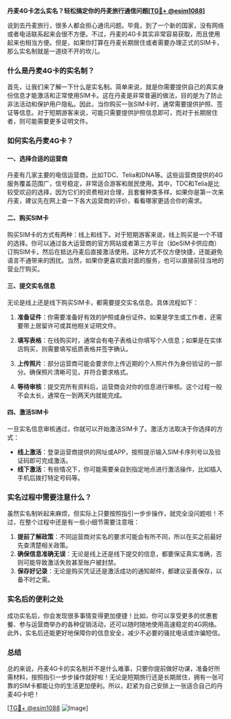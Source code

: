 **丹麦4G卡怎么实名？轻松搞定你的丹麦旅行通信问题[[TG💪+ @esim1088](https://t.me/s/esim1088)]**

说到去丹麦旅行，很多人都会担心通讯问题。毕竟，到了一个新的国家，没有网络或者电话联系起来会很不方便。不过，丹麦的4G卡其实非常容易获取，而且使用起来也相当方便。但是，如果你打算在丹麦长期居住或者需要办理正式的SIM卡，那么实名制就是一道绕不开的坎儿。

### 什么是丹麦4G卡的实名制？

首先，让我们来了解一下什么是实名制。简单来说，就是你需要提供自己的真实身份信息才能激活和正常使用SIM卡。这在丹麦是非常普遍的做法，目的是为了防止非法活动和保护用户隐私。因此，当你购买一张SIM卡时，通常需要提供护照、签证等信息。对于短期游客来说，可能只需要提供护照信息即可，而对于长期居住者，则可能需要更多证明文件。

### 如何实名丹麦4G卡？

#### 一、选择合适的运营商

丹麦有几家主要的电信运营商，比如TDC、Telia和DNA等。这些运营商提供的4G服务覆盖范围广，信号稳定，非常适合游客和居民使用。其中，TDC和Telia是比较受欢迎的选择，因为它们的资费相对合理，且套餐种类多样。如果你是第一次来丹麦，建议先在网上查一下各大运营商的评价，看看哪家更适合你的需求。

#### 二、购买SIM卡

购买SIM卡的方式有两种：线上和线下。对于短期游客来说，线上购买是一个不错的选择。你可以通过各大运营商的官方网站或者第三方平台（如eSIM卡供应商）订购SIM卡，然后在抵达丹麦后直接激活使用。这种方式不仅方便快捷，还能避免语言不通带来的困扰。当然，如果你更喜欢面对面的服务，也可以直接前往当地的营业厅购买。

#### 三、提交实名信息

无论是线上还是线下购买SIM卡，都需要提交实名信息。具体流程如下：

1. **准备证件**：你需要准备好有效的护照或身份证件。如果是学生或工作者，还需要带上居留许可或其他相关证明文件。
   
2. **填写表格**：在线购买时，通常会有电子表格让你填写个人信息；如果是在实体店购买，则需要填写纸质表格并签字确认。

3. **上传照片**：部分运营商可能会要求你上传近期的个人照片作为身份验证的一部分。确保照片清晰可见，并符合要求格式。

4. **等待审核**：提交完所有资料后，运营商会对你的信息进行审核。这个过程一般不会太长，通常在一到两天内就能完成。

#### 四、激活SIM卡

一旦实名信息审核通过，你就可以开始激活SIM卡了。激活方法取决于你选择的方式：

- **线上激活**：登录运营商提供的网址或APP，按照提示输入SIM卡序列号以及验证码即可完成激活。
- **线下激活**：有些情况下，你可能需要亲自到指定地点进行激活操作，比如插入手机后拨打特定号码等。

### 实名过程中需要注意什么？

虽然实名制听起来麻烦，但实际上只要按照指引一步步操作，就完全没问题啦！不过，在整个过程中还是有一些小细节需要注意哦：

1. **提前了解政策**：不同运营商对实名的要求可能会有所不同，所以在买之前最好先查清楚相关政策。
2. **确保信息准确无误**：无论是线上还是线下提交的信息，都要保证真实准确，否则可能导致激活失败甚至账户被封禁。
3. **保存好记录**：无论是购买凭证还是激活成功的通知邮件，都建议妥善保存，以备不时之需。

### 实名后的便利之处

成功实名后，你会发现很多事情变得更加便捷！比如，你可以享受更多的优惠套餐、参与运营商举办的各种促销活动，还可以随时随地使用高速稳定的4G网络。此外，实名后还能更好地保障你的信息安全，减少不必要的骚扰电话或诈骗短信。

### 总结

总的来说，丹麦4G卡的实名制并不是什么难事，只要你提前做好功课，准备好所需材料，按照指引一步步操作就好啦！无论是短期旅行还是长期居住，拥有一张可靠的SIM卡都能让你的生活更加便利。所以，赶紧为自己安排上一张适合自己的丹麦4G卡吧！

[[TG💪+ @esim1088](https://t.me/s/esim1088) ![Image](https://i.postimg.cc/4NQfJmqS/Snipaste-2025-05-13-00-14-12.png)]